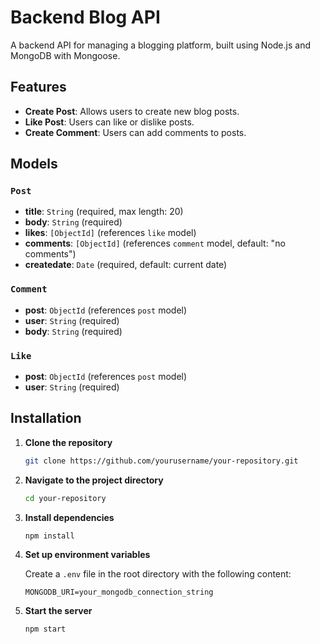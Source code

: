 # Backend Blog API

A backend API for managing a blogging platform, built using Node.js and MongoDB with Mongoose.

## Features

- **Create Post**: Allows users to create new blog posts.
- **Like Post**: Users can like or dislike posts.
- **Create Comment**: Users can add comments to posts.

## Models

### `Post`

- **title**: `String` (required, max length: 20)
- **body**: `String` (required)
- **likes**: `[ObjectId]` (references `like` model)
- **comments**: `[ObjectId]` (references `comment` model, default: "no comments")
- **createdate**: `Date` (required, default: current date)

### `Comment`

- **post**: `ObjectId` (references `post` model)
- **user**: `String` (required)
- **body**: `String` (required)

### `Like`

- **post**: `ObjectId` (references `post` model)
- **user**: `String` (required)

## Installation

1. **Clone the repository**

    ```sh
    git clone https://github.com/yourusername/your-repository.git
    ```

2. **Navigate to the project directory**

    ```sh
    cd your-repository
    ```

3. **Install dependencies**

    ```sh
    npm install
    ```

4. **Set up environment variables**

    Create a `.env` file in the root directory with the following content:

    ```env
    MONGODB_URI=your_mongodb_connection_string
    ```

5. **Start the server**

    ```sh
    npm start
    ```

